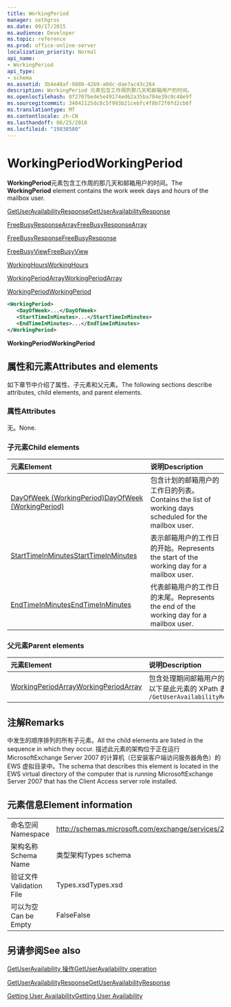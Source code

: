 ```yaml
---
title: WorkingPeriod
manager: sethgros
ms.date: 09/17/2015
ms.audience: Developer
ms.topic: reference
ms.prod: office-online-server
localization_priority: Normal
api_name:
- WorkingPeriod
api_type:
- schema
ms.assetid: 3b4e48af-9880-42b9-a0dc-dae7ac43c264
description: WorkingPeriod 元素包含工作周的那几天和邮箱用户的时间。
ms.openlocfilehash: 0f2707bede5e49174ed62a35ba704e39c0c48e9f
ms.sourcegitcommit: 34041125dc8c5f993b21cebfc4f8b72f0fd2cb6f
ms.translationtype: MT
ms.contentlocale: zh-CN
ms.lasthandoff: 06/25/2018
ms.locfileid: "19838580"
---
```

# <a name="workingperiod"></a><span data-ttu-id="1533f-103">WorkingPeriod</span><span class="sxs-lookup"><span data-stu-id="1533f-103">WorkingPeriod</span></span>

<span data-ttu-id="1533f-104">**WorkingPeriod**元素包含工作周的那几天和邮箱用户的时间。</span><span class="sxs-lookup"><span data-stu-id="1533f-104">The **WorkingPeriod** element contains the work week days and hours of the mailbox user.</span></span> 
  
[<span data-ttu-id="1533f-105">GetUserAvailabilityResponse</span><span class="sxs-lookup"><span data-stu-id="1533f-105">GetUserAvailabilityResponse</span></span>](getuseravailabilityresponse.md)
  
[<span data-ttu-id="1533f-106">FreeBusyResponseArray</span><span class="sxs-lookup"><span data-stu-id="1533f-106">FreeBusyResponseArray</span></span>](freebusyresponsearray.md)
  
[<span data-ttu-id="1533f-107">FreeBusyResponse</span><span class="sxs-lookup"><span data-stu-id="1533f-107">FreeBusyResponse</span></span>](freebusyresponse.md)
  
[<span data-ttu-id="1533f-108">FreeBusyView</span><span class="sxs-lookup"><span data-stu-id="1533f-108">FreeBusyView</span></span>](freebusyview.md)
  
[<span data-ttu-id="1533f-109">WorkingHours</span><span class="sxs-lookup"><span data-stu-id="1533f-109">WorkingHours</span></span>](workinghours-ex15websvcsotherref.md)
  
[<span data-ttu-id="1533f-110">WorkingPeriodArray</span><span class="sxs-lookup"><span data-stu-id="1533f-110">WorkingPeriodArray</span></span>](workingperiodarray.md)
  
[<span data-ttu-id="1533f-111">WorkingPeriod</span><span class="sxs-lookup"><span data-stu-id="1533f-111">WorkingPeriod</span></span>](workingperiod.md)
  
```xml
<WorkingPeriod>
   <DayOfWeek>...</DayOfWeek>
   <StartTimeInMinutes>...</StartTimeInMinutes>
   <EndTimeInMinutes>...</EndTimeInMinutes>
</WorkingPeriod>
```

 <span data-ttu-id="1533f-112">**WorkingPeriod**</span><span class="sxs-lookup"><span data-stu-id="1533f-112">**WorkingPeriod**</span></span>
## <a name="attributes-and-elements"></a><span data-ttu-id="1533f-113">属性和元素</span><span class="sxs-lookup"><span data-stu-id="1533f-113">Attributes and elements</span></span>

<span data-ttu-id="1533f-114">如下章节中介绍了属性、子元素和父元素。</span><span class="sxs-lookup"><span data-stu-id="1533f-114">The following sections describe attributes, child elements, and parent elements.</span></span>
  
### <a name="attributes"></a><span data-ttu-id="1533f-115">属性</span><span class="sxs-lookup"><span data-stu-id="1533f-115">Attributes</span></span>

<span data-ttu-id="1533f-116">无。</span><span class="sxs-lookup"><span data-stu-id="1533f-116">None.</span></span>
  
### <a name="child-elements"></a><span data-ttu-id="1533f-117">子元素</span><span class="sxs-lookup"><span data-stu-id="1533f-117">Child elements</span></span>

|<span data-ttu-id="1533f-118">**元素**</span><span class="sxs-lookup"><span data-stu-id="1533f-118">**Element**</span></span>|<span data-ttu-id="1533f-119">**说明**</span><span class="sxs-lookup"><span data-stu-id="1533f-119">**Description**</span></span>|
|:-----|:-----|
|[<span data-ttu-id="1533f-120">DayOfWeek (WorkingPeriod)</span><span class="sxs-lookup"><span data-stu-id="1533f-120">DayOfWeek (WorkingPeriod)</span></span>](dayofweek-workingperiod.md) <br/> |<span data-ttu-id="1533f-121">包含计划的邮箱用户的工作日的列表。</span><span class="sxs-lookup"><span data-stu-id="1533f-121">Contains the list of working days scheduled for the mailbox user.</span></span>  <br/> |
|[<span data-ttu-id="1533f-122">StartTimeInMinutes</span><span class="sxs-lookup"><span data-stu-id="1533f-122">StartTimeInMinutes</span></span>](starttimeinminutes.md) <br/> |<span data-ttu-id="1533f-123">表示邮箱用户的工作日的开始。</span><span class="sxs-lookup"><span data-stu-id="1533f-123">Represents the start of the working day for a mailbox user.</span></span>  <br/> |
|[<span data-ttu-id="1533f-124">EndTimeInMinutes</span><span class="sxs-lookup"><span data-stu-id="1533f-124">EndTimeInMinutes</span></span>](endtimeinminutes.md) <br/> |<span data-ttu-id="1533f-125">代表邮箱用户的工作日的末尾。</span><span class="sxs-lookup"><span data-stu-id="1533f-125">Represents the end of the working day for a mailbox user.</span></span>  <br/> |
   
### <a name="parent-elements"></a><span data-ttu-id="1533f-126">父元素</span><span class="sxs-lookup"><span data-stu-id="1533f-126">Parent elements</span></span>

|<span data-ttu-id="1533f-127">**元素**</span><span class="sxs-lookup"><span data-stu-id="1533f-127">**Element**</span></span>|<span data-ttu-id="1533f-128">**说明**</span><span class="sxs-lookup"><span data-stu-id="1533f-128">**Description**</span></span>|
|:-----|:-----|
|[<span data-ttu-id="1533f-129">WorkingPeriodArray</span><span class="sxs-lookup"><span data-stu-id="1533f-129">WorkingPeriodArray</span></span>](workingperiodarray.md) <br/> |<span data-ttu-id="1533f-130">包含处理期间邮箱用户的信息。</span><span class="sxs-lookup"><span data-stu-id="1533f-130">Contains working period information for the mailbox user.</span></span>  <br/> <span data-ttu-id="1533f-131">以下是此元素的 XPath 表达式：</span><span class="sxs-lookup"><span data-stu-id="1533f-131">The following is the XPath expression to this element:</span></span>  <br/>  `/GetUserAvailabilityResponse/FreeBusyResponseArray/FreeBusyResponse/FreeBusyView/WorkingHours/WorkingPeriodArray` <br/> |
   
## <a name="remarks"></a><span data-ttu-id="1533f-132">注解</span><span class="sxs-lookup"><span data-stu-id="1533f-132">Remarks</span></span>

<span data-ttu-id="1533f-133">中发生的顺序排列的所有子元素。</span><span class="sxs-lookup"><span data-stu-id="1533f-133">All the child elements are listed in the sequence in which they occur.</span></span> <span data-ttu-id="1533f-134">描述此元素的架构位于正在运行 MicrosoftExchange Server 2007 的计算机（已安装客户端访问服务器角色）的 EWS 虚拟目录中。</span><span class="sxs-lookup"><span data-stu-id="1533f-134">The schema that describes this element is located in the EWS virtual directory of the computer that is running MicrosoftExchange Server 2007 that has the Client Access server role installed.</span></span>
  
## <a name="element-information"></a><span data-ttu-id="1533f-135">元素信息</span><span class="sxs-lookup"><span data-stu-id="1533f-135">Element information</span></span>

|||
|:-----|:-----|
|<span data-ttu-id="1533f-136">命名空间</span><span class="sxs-lookup"><span data-stu-id="1533f-136">Namespace</span></span>  <br/> |http://schemas.microsoft.com/exchange/services/2006/types  <br/> |
|<span data-ttu-id="1533f-137">架构名称</span><span class="sxs-lookup"><span data-stu-id="1533f-137">Schema Name</span></span>  <br/> |<span data-ttu-id="1533f-138">类型架构</span><span class="sxs-lookup"><span data-stu-id="1533f-138">Types schema</span></span>  <br/> |
|<span data-ttu-id="1533f-139">验证文件</span><span class="sxs-lookup"><span data-stu-id="1533f-139">Validation File</span></span>  <br/> |<span data-ttu-id="1533f-140">Types.xsd</span><span class="sxs-lookup"><span data-stu-id="1533f-140">Types.xsd</span></span>  <br/> |
|<span data-ttu-id="1533f-141">可以为空</span><span class="sxs-lookup"><span data-stu-id="1533f-141">Can be Empty</span></span>  <br/> |<span data-ttu-id="1533f-142">False</span><span class="sxs-lookup"><span data-stu-id="1533f-142">False</span></span>  <br/> |
   
## <a name="see-also"></a><span data-ttu-id="1533f-143">另请参阅</span><span class="sxs-lookup"><span data-stu-id="1533f-143">See also</span></span>



[<span data-ttu-id="1533f-144">GetUserAvailability 操作</span><span class="sxs-lookup"><span data-stu-id="1533f-144">GetUserAvailability operation</span></span>](getuseravailability-operation.md)
  
[<span data-ttu-id="1533f-145">GetUserAvailabilityResponse</span><span class="sxs-lookup"><span data-stu-id="1533f-145">GetUserAvailabilityResponse</span></span>](getuseravailabilityresponse.md)


[<span data-ttu-id="1533f-146">Getting User Availability</span><span class="sxs-lookup"><span data-stu-id="1533f-146">Getting User Availability</span></span>](http://msdn.microsoft.com/library/d4133fcb-9b0f-4e6b-aadf-a389da83516a%28Office.15%29.aspx)

